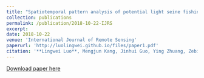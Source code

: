 ```yaml
---
title: "Spatiotemporal pattern analysis of potential light seine fishing areas in the East China sea using VIIRS day night band imagery"
collection: publications
permalink: /publication/2018-10-22-IJRS
excerpt:
date: 2018-10-22
venue: 'International Journal of Remote Sensing'
paperurl: 'http://luolingwei.github.io/files/paper1.pdf'
citation: '**Lingwei Luo**, Mengjun Kang, Jinhui Guo, Ying Zhuang, Zebin Liu, Yameng Wang, Liping Zou. (2019). &quot;Spatiotemporal pattern analysis of potential light seine fishing areas in the East China sea using VIIRS day night band imagery &quot; <i>International Journal of Remote Sensing</i>, 40(4):1460-1480. Doi: 10.1080/01431161.2018.1524605.'
---
```


[Download paper here](http://luolingwei.github.io/files/paper1.pdf)